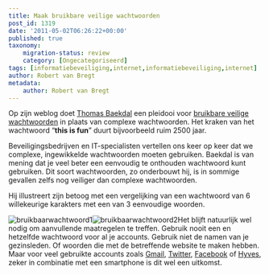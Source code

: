 ```yaml
---
title: Maak bruikbare veilige wachtwoorden
post_id: 1319
date: '2011-05-02T06:26:22+00:00'
published: true
taxonomy:
    migration-status: review
    category: [Ongecategoriseerd]
tags: [informatiebeveiliging,internet,informatiebeveiliging,internet]
author: Robert van Bregt
metadata:
    author: Robert van Bregt
---
```

Op zijn weblog doet [Thomas Baekdal](http://twitter.com/baekdal) een pleidooi voor [bruikbare veilige wachtwoorden](http://www.baekdal.com/tips/password-security-usability) in plaats van complexe wachtwoorden. Het kraken van het wachtwoord “**this is fun**” duurt bijvoorbeeld ruim 2500 jaar.

Beveiligingsbedrijven en IT-specialisten vertellen ons keer op keer dat we complexe, ingewikkelde wachtwoorden moeten gebruiken. Baekdal is van mening dat je veel beter een eenvoudig te onthouden wachtwoord kunt gebruiken. Dit soort wachtwoorden, zo onderbouwt hij, is in sommige gevallen zelfs nog veiliger dan complexe wachtwoorden.

Hij illustreert zijn betoog met een vergelijking van een wachtwoord van 6 willekeurige karakters met een van 3 eenvoudige woorden.

![](/wp-content/uploads/2011/05/bruikbaarwachtwoord1.gif "bruikbaarwachtwoord1")![](/wp-content/uploads/2011/05/bruikbaarwachtwoord2.gif "bruikbaarwachtwoord2")Het blijft natuurlijk wel nodig om aanvullende maatregelen te treffen. Gebruik nooit een en hetzelfde wachtwoord voor al je accounts. Gebruik niet de namen van je gezinsleden. Of woorden die met de betreffende website te maken hebben. Maar voor veel gebruikte accounts zoals [Gmail](http://www.gmail.com), [Twitter](http://www.twitter.com), [Facebook](http://www.facebook.com) of [Hyves](http://www.hyves.nl), zeker in combinatie met een smartphone is dit wel een uitkomst.